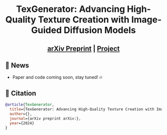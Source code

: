 <div align="center">

# TexGenerator: Advancing High-Quality Texture Creation with Image-Guided Diffusion Models
## [arXiv Preprint]() | [Project](https://TexGenerator.github.io) 

</div>

## 🚩 News
-  Paper and code coming soon, stay tuned! 🔥

## 📖 Citation
```bibtex
@article{TexGenerator,
  title={TexGenerator: Advancing High-Quality Texture Creation with Image-Guided Diffusion Models},
  author={},
  journal={arXiv preprint arXiv:},
  year={2024}
}
```
